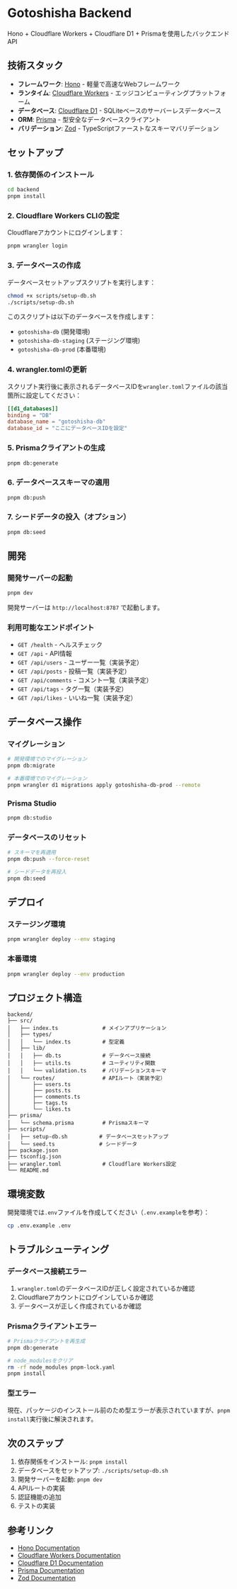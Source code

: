 # Gotoshisha Backend

Hono + Cloudflare Workers + Cloudflare D1 + Prismaを使用したバックエンドAPI

## 技術スタック

- **フレームワーク**: [Hono](https://hono.dev/) - 軽量で高速なWebフレームワーク
- **ランタイム**: [Cloudflare Workers](https://workers.cloudflare.com/) - エッジコンピューティングプラットフォーム
- **データベース**: [Cloudflare D1](https://developers.cloudflare.com/d1/) - SQLiteベースのサーバーレスデータベース
- **ORM**: [Prisma](https://www.prisma.io/) - 型安全なデータベースクライアント
- **バリデーション**: [Zod](https://zod.dev/) - TypeScriptファーストなスキーマバリデーション

## セットアップ

### 1. 依存関係のインストール

```bash
cd backend
pnpm install
```

### 2. Cloudflare Workers CLIの設定

Cloudflareアカウントにログインします：

```bash
pnpm wrangler login
```

### 3. データベースの作成

データベースセットアップスクリプトを実行します：

```bash
chmod +x scripts/setup-db.sh
./scripts/setup-db.sh
```

このスクリプトは以下のデータベースを作成します：
- `gotoshisha-db` (開発環境)
- `gotoshisha-db-staging` (ステージング環境)
- `gotoshisha-db-prod` (本番環境)

### 4. wrangler.tomlの更新

スクリプト実行後に表示されるデータベースIDを`wrangler.toml`ファイルの該当箇所に設定してください：

```toml
[[d1_databases]]
binding = "DB"
database_name = "gotoshisha-db"
database_id = "ここにデータベースIDを設定"
```

### 5. Prismaクライアントの生成

```bash
pnpm db:generate
```

### 6. データベーススキーマの適用

```bash
pnpm db:push
```

### 7. シードデータの投入（オプション）

```bash
pnpm db:seed
```

## 開発

### 開発サーバーの起動

```bash
pnpm dev
```

開発サーバーは `http://localhost:8787` で起動します。

### 利用可能なエンドポイント

- `GET /health` - ヘルスチェック
- `GET /api` - API情報
- `GET /api/users` - ユーザー一覧（実装予定）
- `GET /api/posts` - 投稿一覧（実装予定）
- `GET /api/comments` - コメント一覧（実装予定）
- `GET /api/tags` - タグ一覧（実装予定）
- `GET /api/likes` - いいね一覧（実装予定）

## データベース操作

### マイグレーション

```bash
# 開発環境でのマイグレーション
pnpm db:migrate

# 本番環境でのマイグレーション
pnpm wrangler d1 migrations apply gotoshisha-db-prod --remote
```

### Prisma Studio

```bash
pnpm db:studio
```

### データベースのリセット

```bash
# スキーマを再適用
pnpm db:push --force-reset

# シードデータを再投入
pnpm db:seed
```

## デプロイ

### ステージング環境

```bash
pnpm wrangler deploy --env staging
```

### 本番環境

```bash
pnpm wrangler deploy --env production
```

## プロジェクト構造

```
backend/
├── src/
│   ├── index.ts              # メインアプリケーション
│   ├── types/
│   │   └── index.ts          # 型定義
│   ├── lib/
│   │   ├── db.ts             # データベース接続
│   │   ├── utils.ts          # ユーティリティ関数
│   │   └── validation.ts     # バリデーションスキーマ
│   └── routes/               # APIルート（実装予定）
│       ├── users.ts
│       ├── posts.ts
│       ├── comments.ts
│       ├── tags.ts
│       └── likes.ts
├── prisma/
│   └── schema.prisma         # Prismaスキーマ
├── scripts/
│   ├── setup-db.sh          # データベースセットアップ
│   └── seed.ts              # シードデータ
├── package.json
├── tsconfig.json
├── wrangler.toml             # Cloudflare Workers設定
└── README.md
```

## 環境変数

開発環境では`.env`ファイルを作成してください（`.env.example`を参考）：

```bash
cp .env.example .env
```

## トラブルシューティング

### データベース接続エラー

1. `wrangler.toml`のデータベースIDが正しく設定されているか確認
2. Cloudflareアカウントにログインしているか確認
3. データベースが正しく作成されているか確認

### Prismaクライアントエラー

```bash
# Prismaクライアントを再生成
pnpm db:generate

# node_modulesをクリア
rm -rf node_modules pnpm-lock.yaml
pnpm install
```

### 型エラー

現在、パッケージのインストール前のため型エラーが表示されていますが、`pnpm install`実行後に解決されます。

## 次のステップ

1. 依存関係をインストール: `pnpm install`
2. データベースをセットアップ: `./scripts/setup-db.sh`
3. 開発サーバーを起動: `pnpm dev`
4. APIルートの実装
5. 認証機能の追加
6. テストの実装

## 参考リンク

- [Hono Documentation](https://hono.dev/)
- [Cloudflare Workers Documentation](https://developers.cloudflare.com/workers/)
- [Cloudflare D1 Documentation](https://developers.cloudflare.com/d1/)
- [Prisma Documentation](https://www.prisma.io/docs/)
- [Zod Documentation](https://zod.dev/)
